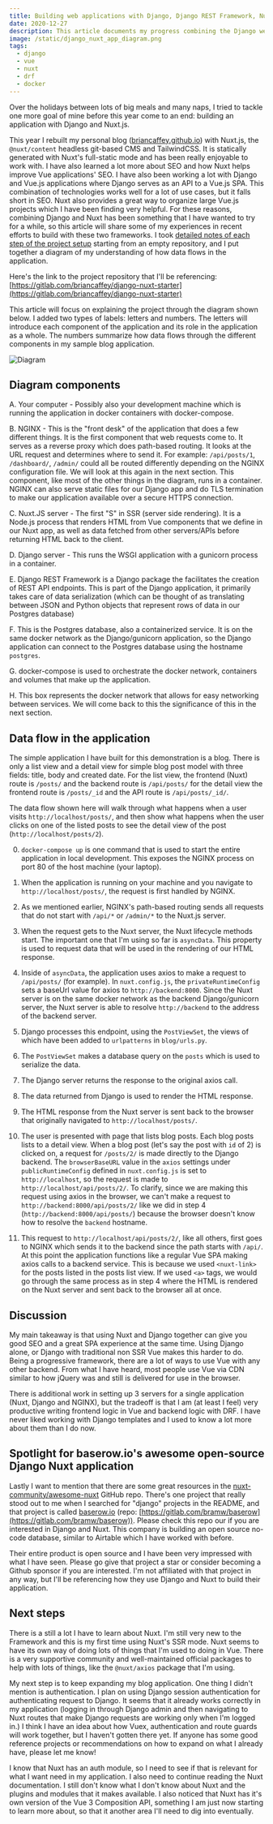```yaml
---
title: Building web applications with Django, Django REST Framework, Nuxt.js and docker
date: 2020-12-27
description: This article documents my progress combining the Django web framework with Nuxt JS to build applications that have both great SEO and a smooth SPA user experience.
image: /static/django_nuxt_app_diagram.png
tags:
  - django
  - vue
  - nuxt
  - drf
  - docker
---
```


Over the holidays between lots of big meals and many naps, I tried to tackle one more goal of mine before this year come to an end: building an application with Django and Nuxt.js.

This year I rebuilt my personal blog ([briancaffey.github.io](https://briancaffey.github.io/)) with Nuxt.js, the `@nuxt/content` headless git-based CMS and TailwindCSS. It is statically generated with Nuxt's full-static mode and has been really enjoyable to work with. I have also learned a lot more about SEO and how Nuxt helps improve Vue applications' SEO. I have also been working a lot with Django and Vue.js applications where Django serves as an API to a Vue.js SPA. This combination of technologies works well for a lot of use cases, but it falls short in SEO. Nuxt also provides a great way to organize large Vue.js projects which I have been finding very helpful. For these reasons, combining Django and Nuxt has been something that I have wanted to try for a while, so this article will share some of my experiences in recent efforts to build with these two frameworks. I took [detailed notes of each step of the project setup](https://gitlab.com/briancaffey/django-nuxt-starter/-/blob/develop/STEP_BY_STEP.md) starting from an empty repository, and I put together a diagram of my understanding of how data flows in the application.

Here's the link to the project repository that I'll be referencing: [https://gitlab.com/briancaffey/django-nuxt-starter](https://gitlab.com/briancaffey/django-nuxt-starter)

This article will focus on explaining the project through the diagram shown below. I added two types of labels: letters and numbers. The letters will introduce each component of the application and its role in the application as a whole. The numbers summarize how data flows through the different components in my sample blog application.

![Diagram](/static/django_nuxt_app_diagram.png)

## Diagram components

A. Your computer - Possibly also your development machine which is running the application in docker containers with docker-compose.

B. NGINX - This is the "front desk" of the application that does a few different things. It is the first component that web requests come to. It serves as a reverse proxy which does path-based routing. It looks at the URL request and determines where to send it. For example: `/api/posts/1`, `/dashboard/`, `/admin/` could all be routed differently depending on the NGINX configuration file. We will look at this again in the next section. This  component, like most of the other things in the diagram, runs in a container. NGINX can also serve static files for our Django app and do TLS termination to make our application available over a secure HTTPS connection.

C. Nuxt.JS server - The first "S" in SSR (server side rendering). It is a Node.js process that renders HTML from Vue components that we define in our Nuxt app, as well as data fetched from other servers/APIs before returning HTML back to the client.

D. Django server - This runs the WSGI application with a gunicorn process in a container.

E. Django REST Framework is a Django package the facilitates the creation of REST API endpoints. This is part of the Django application, it primarily takes care of data serialization (which can be thought of as translating between JSON and Python objects that represent rows of data in our Postgres database)

F. This is the Postgres database, also a containerized service. It is on the same docker network as the Django/gunicorn application, so the Django application can connect to the Postgres database using the hostname `postgres`.

G. docker-compose is used to orchestrate the docker network, containers and volumes that make up the application.

H. This box represents the docker network that allows for easy networking between services. We will come back to this the significance of this in the next section.


## Data flow in the application

The simple application I have built for this demonstration is a blog. There is only a list view and a detail view for simple blog post model with three fields: title, body and created date. For the list view, the frontend (Nuxt) route is `/posts/` and the backend route is `/api/posts/` for the detail view the frontend route is `/posts/_id` and the API route is `/api/posts/_id/`.

The data flow shown here will walk through what happens when a user visits `http://localhost/posts/`, and then show what happens when the user clicks on one of the listed posts to see the detail view of the post (`http://localhost/posts/2`).

0. `docker-compose up` is one command that is used to start the entire application in local development. This exposes the NGINX process on port 80 of the host machine (your laptop).

1. When the application is running on your machine and you navigate to `http://localhost/posts/`, the request is first handled by NGINX.

2. As we mentioned earlier, NGINX's path-based routing sends all requests that do not start with `/api/*` or `/admin/*` to the Nuxt.js server.

3. When the request gets to the Nuxt server, the Nuxt lifecycle methods start. The important one that I'm using so far is `asyncData`. This property is used to request data that will be used in the rendering of our HTML response.

4. Inside of `asyncData`, the application uses axios to make a request to `/api/posts/` (for example). In `nuxt.config.js`, the `privateRuntimeConfig` sets a baseUrl value for axios to `http://backend:8000`. Since the Nuxt server is on the same docker network as the backend Django/gunicorn server, the Nuxt server is able to resolve `http://backend` to the address of the backend server.

5. Django processes this endpoint, using the `PostViewSet`, the views of which have been added to `urlpatterns` in `blog/urls.py`.

6. The `PostViewSet` makes a database query on the `posts` which is used to serialize the data.

7. The Django server returns the response to the original axios call.

8. The data returned from Django is used to render the HTML response.

9. The HTML response from the Nuxt server is sent back to the browser that originally navigated to `http://localhost/posts/`.

10. The user is presented with page that lists blog posts. Each blog posts lists to a detail view. When a blog post (let's say the post with `id` of 2) is clicked on, a request for `/posts/2/` is made directly to the Django backend. The `browserBaseURL` value in the `axios` settings under `publicRuntimeConfig` defined in `nuxt.config.js` is set to `http://localhost`, so the request is made to `http://localhost/api/posts/2/`. To clarify, since we are making this request using axios in the browser, we can't make a request to `http://backend:8000/api/posts/2/` like we did in step 4 (`http://backend:8000/api/posts/`) because the browser doesn't know how to resolve the `backend` hostname.

11. This request to `http://localhost/api/posts/2/`, like all others, first goes to NGINX which sends it to the backend since the path starts with `/api/`. At this point the application functions like a regular Vue SPA making axios calls to a backend service. This is because we used `<nuxt-link>` for the posts listed in the posts list view. If we used `<a>` tags, we would go through the same process as in step 4 where the HTML is rendered on the Nuxt server and sent back to the browser all at once.

## Discussion

My main takeaway is that using Nuxt and Django together can give you good SEO and a great SPA experience at the same time. Using Django alone, or Django with traditional non SSR Vue makes this harder to do. Being a progressive framework, there are a lot of ways to use Vue with any other backend. From what I have heard, most people use Vue via CDN similar to how jQuery was and still is delivered for use in the browser.

There is additional work in setting up 3 servers for a single application (Nuxt, Django and NGINX), but the tradeoff is that I am (at least I feel) very productive writing frontend logic in Vue and backend logic with DRF. I have never liked working with Django templates and I used to know a lot more about them than I do now.

## Spotlight for baserow.io's awesome open-source Django Nuxt application

Lastly I want to mention that there are some great resources in the [nuxt-community/awesome-nuxt](https://github.com/nuxt-community/awesome-nuxt) GitHub repo. There's one project that really stood out to me when I searched for "django" projects in the README, and that project is called [baserow.io](https://baserow.io/) (repo: [https://gitlab.com/bramw/baserow](https://gitlab.com/bramw/baserow)). Please check this repo our if you are interested in Django and Nuxt. This company is building an open source no-code database, similar to Airtable which I have worked with before.

Their entire product is open source and I have been very impressed with what I have seen. Please go give that project a star or consider becoming a Github sponsor if you are interested. I'm not affiliated with that project in any way, but I'll be referencing how they use Django and Nuxt to build their application.

## Next steps

There is a still a lot I have to learn about Nuxt. I'm still very new to the Framework and this is my first time using Nuxt's SSR mode. Nuxt seems to have its own way of doing lots of things that I'm used to doing in Vue. There is a very supportive community and well-maintained official packages to help with lots of things, like the `@nuxt/axios` package that I'm using.

My next step is to keep expanding my blog application. One thing I didn't mention is authentication. I plan on using Django session authentication for authenticating request to Django. It seems that it already works correctly in my application (logging in through Django admin and then navigating to Nuxt routes that make Django requests are working only when I'm logged in.) I think I have an idea about how Vuex, authentication and route guards will work together, but I haven't gotten there yet. If anyone has some good reference projects or recommendations on how to expand on what I already have, please let me know!

I know that Nuxt has an auth module, so I need to see if that is relevant for what I want need in my application. I also need to continue reading the Nuxt documentation. I still don't know what I don't know about Nuxt and the plugins and modules that it makes available. I also noticed that Nuxt has it's own version of the Vue 3 Composition API, something I am just now starting to learn more about, so that it another area I'll need to dig into eventually.
